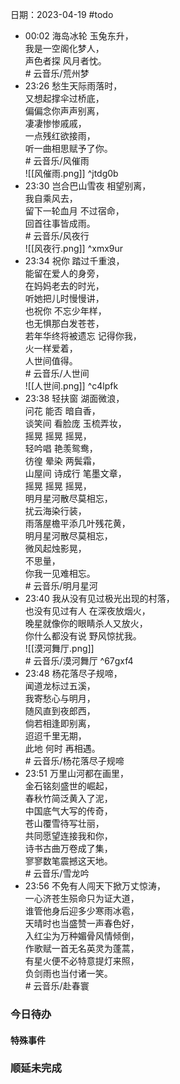 日期：2023-04-19
#todo
- 00:02 海岛冰轮 玉兔东升，<br>我是一空阁化梦人，<br>声色者探 风月者忱。<br># 云音乐/荒州梦 
- 23:26 愁生天际雨落时，<br>又想起撑伞过桥底，<br>偏偏念你声声别离，<br>凄凄惨惨戚戚，<br>一点残红欲接雨，<br>听一曲相思赋予了你。<br># 云音乐/风催雨<br>![[风催雨.png]] ^jtdg0b
- 23:30 岂合巴山雪夜 相望别离，<br>我自乘风去，<br>留下一轮血月 不过宿命，<br>回首往事皆成雨。<br># 云音乐/风夜行<br>![[风夜行.png]] ^xmx9ur
- 23:34 祝你 踏过千重浪，<br>能留在爱人的身旁，<br>在妈妈老去的时光，<br>听她把儿时慢慢讲，<br>也祝你 不忘少年样，<br>也无惧那白发苍苍，<br>若年华终将被遗忘 记得你我，<br>火一样爱着，<br>人世间值得。<br># 云音乐/人世间<br>![[人世间.png]] ^c4lpfk
- 23:38 轻扶窗 湖面微浪，<br>问花 能否 暗自香，<br>谈笑间 看脸庞 玉梳弄妆，<br>摇晃 摇晃 摇晃，<br>轻吟唱 艳羡鸳鸯，<br>彷徨 晕染 两鬓霜，<br>山屋间 诗成行 笔墨文章，<br>摇晃 摇晃 摇晃，<br>明月星河散尽莫相忘，<br>扰云海染行装，<br>雨落屋檐平添几叶残花黄，<br>明月星河散尽莫相忘，<br>微风起烛影晃，<br>不思量，<br>你我一见难相忘。<br># 云音乐/明月星河
- 23:40 我从没有见过极光出现的村落，<br>也没有见过有人 在深夜放烟火，<br>晚星就像你的眼睛杀人又放火，<br>你什么都没有说 野风惊扰我。<br>![[漠河舞厅.png]]<br># 云音乐/漠河舞厅 ^67gxf4
- 23:48 杨花落尽子规啼，<br>闻道龙标过五溪，<br>我寄愁心与明月，<br>随风直到夜郎西，<br>倘若相逢即别离，<br>迢迢千里无期，<br>此地 何时 再相遇。<br># 云音乐/杨花落尽子规啼
- 23:51 万里山河都在画里，<br>金石铭刻盛世的崛起，<br>春秋竹简泛黄入了泥，<br>中国底气大写的传奇，<br>苍山覆雪待写壮丽，<br>共同愿望连接我和你，<br>诗书古曲万卷成了集，<br>寥寥数笔震撼这天地。<br># 云音乐/雪龙吟
- 23:56 不免有人闯天下掀万丈惊涛，<br>一心济苍生殒命只为证大道，<br>谁管他身后迎多少寒雨冰雹，<br>天晴时也当盛赞一声春色好，<br>入红尘为万种媚骨风情倾倒，<br>作歌赋一首无名英灵为蓬蒿，<br>有星火便不必特意提灯来照，<br>负剑雨也当付诸一笑。<br># 云音乐/赴春寰

### 今日待办

#### 特殊事件



### 顺延未完成


